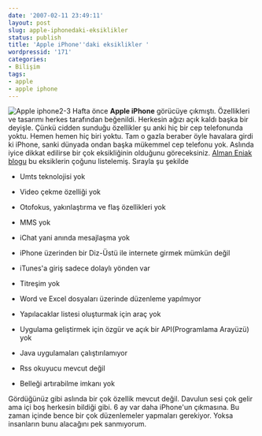 ```yaml
---
date: '2007-02-11 23:49:11'
layout: post
slug: apple-iphonedaki-eksiklikler
status: publish
title: 'Apple iPhone''daki eksiklikler '
wordpressid: '171'
categories:
- Bilişim
tags:
- apple
- apple iphone
---
```


![Apple iphone](http://blog.arsln.org/image/appleiphoneel.jpg)2-3 Hafta önce **Apple iPhone** görücüye çıkmıştı. Özellikleri ve tasarımı herkes tarafından beğenildi. Herkesin ağızı açık kaldı başka bir deyişle. Çünkü cidden sunduğu özellikler şu anki hiç bir cep telefonunda yoktu. Hemen hemen hiç biri yoktu. Tam o gazla beraber öyle havalara girdi ki iPhone, sanki dünyada ondan başka mükemmel cep telefonu yok. Aslında iyice dikkat edilirse bir çok eksikliğinin olduğunu göreceksiniz. [Alman Eniak blogu](http://eniak.info/2007/02/09/das-iphone-unter-der-lupe/) bu eksiklerin çoğunu listelemiş. Sırayla şu şekilde



	
  * Umts teknolojisi yok

	
  * Video çekme özelliği yok

	
  * Otofokus, yakınlaştırma ve flaş özellikleri yok

	
  * MMS yok

	
  * iChat yani anında mesajlaşma yok

	
  * iPhone üzerinden bir Diz-Üstü ile internete girmek mümkün değil

	
  * iTunes'a giriş sadece dolaylı yönden var

	
  * Titreşim yok

	
  * Word ve Excel dosyaları üzerinde düzenleme yapılmıyor

	
  * Yapılacaklar listesi oluşturmak için araç yok

	
  * Uygulama geliştirmek için özgür ve açık bir API(Programlama Arayüzü) yok

	
  * Java uygulamaları çalıştırılamıyor

	
  * Rss okuyucu mevcut değil

	
  * Belleği artırabilme imkanı yok


Gördüğünüz gibi aslında bir çok özellik mevcut değil. Davulun sesi çok gelir ama içi boş herkesin bildiği gibi. 6 ay var daha iPhone'un çıkmasına. Bu zaman içinde bence bir çok düzenlemeler yapmaları gerekiyor. Yoksa insanların bunu alacağını pek sanmıyorum.
